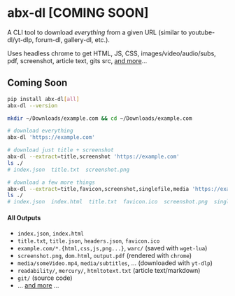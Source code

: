 # abx-dl [COMING SOON]


A CLI tool to download *everything* from a given URL (similar to youtube-dl/yt-dlp, forum-dl, gallery-dl, etc.).

Uses headless chrome to get HTML, JS, CSS, images/video/audio/subs, pdf, screenshot, article text, gits src, [and more](https://github.com/ArchiveBox/ArchiveBox#output-formats)...

## Coming Soon

```bash
pip install abx-dl[all]
abx-dl --version
```
```bash
mkdir ~/Downloads/example.com && cd ~/Downloads/example.com
```
```bash
# download everything
abx-dl 'https://example.com'
```
```bash
# download just title + screenshot
abx-dl --extract=title,screenshot 'https://example.com'
ls ./
# index.json  title.txt  screenshot.png
```
```bash
# download a few more things
abx-dl --extract=title,favicon,screenshot,singlefile,media 'https://example.com'
ls ./
# index.json  index.html  title.txt  favicon.ico  screenshot.png  singlefile.html  media/Some_video.mp4
```


#### All Outputs

- `index.json`, `index.html`
- `title.txt`, `title.json`, `headers.json`, `favicon.ico`
- `example.com/*.{html,css,js,png...}`, `warc/`  (saved with `wget-lua`)
- `screenshot.png`, `dom.html`, `output.pdf` (rendered with `chrome`)
- `media/someVideo.mp4`, `media/subtitles`, ... (downloaded with `yt-dlp`)
- `readability/`, `mercury/`, `htmltotext.txt` (article text/markdown)
- `git/` (source code)
- ... [and more](https://github.com/ArchiveBox/ArchiveBox#output-formats) ...

